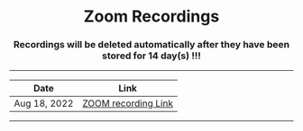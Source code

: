 <h1 align="center"> Zoom Recordings </h1>

<h3 align="center"> Recordings will be deleted automatically after they have been stored for <span style:"color: red;"> 14 day(s) </span>!!! </h3>

---

<center>

|     Date       |                                                            Link                                                                                |
| -------------- | :--------------------------------------------------------------------------------------------------------------------------------------------: |
| Aug 18, 2022   |  [ZOOM recording  Link](https://us02web.zoom.us/rec/share/Rg_qYDXV1vlxb_BlFwZaWzpuya4Wm2DSHfDvQXWtRIP6w78dL1c80T4GSjDD1aFw.P12acx8lLcvsAWx0)   |

</center>

---
